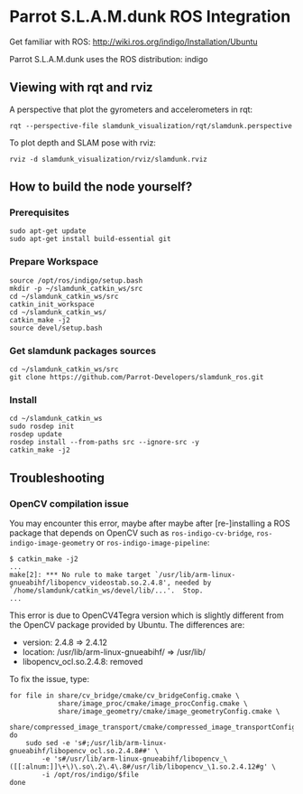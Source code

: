 # Parrot S.L.A.M.dunk ROS Integration

Get familiar with ROS: http://wiki.ros.org/indigo/Installation/Ubuntu

Parrot S.L.A.M.dunk uses the ROS distribution: indigo

## Viewing with rqt and rviz

A perspective that plot the gyrometers and accelerometers in rqt:

    rqt --perspective-file slamdunk_visualization/rqt/slamdunk.perspective

To plot depth and SLAM pose with rviz:

    rviz -d slamdunk_visualization/rviz/slamdunk.rviz

## How to build the node yourself?

### Prerequisites

    sudo apt-get update
    sudo apt-get install build-essential git

### Prepare Workspace

    source /opt/ros/indigo/setup.bash
    mkdir -p ~/slamdunk_catkin_ws/src
    cd ~/slamdunk_catkin_ws/src
    catkin_init_workspace
    cd ~/slamdunk_catkin_ws/
    catkin_make -j2
    source devel/setup.bash

### Get slamdunk packages sources

    cd ~/slamdunk_catkin_ws/src
    git clone https://github.com/Parrot-Developers/slamdunk_ros.git

### Install

    cd ~/slamdunk_catkin_ws
    sudo rosdep init
    rosdep update
    rosdep install --from-paths src --ignore-src -y
    catkin_make -j2

## Troubleshooting

### OpenCV compilation issue

You may encounter this error, maybe after maybe after [re-]installing a ROS
package that depends on OpenCV such as `ros-indigo-cv-bridge`,
`ros-indigo-image-geometry` or `ros-indigo-image-pipeline`:

    $ catkin_make -j2
    ...
    make[2]: *** No rule to make target `/usr/lib/arm-linux-gnueabihf/libopencv_videostab.so.2.4.8', needed by `/home/slamdunk/catkin_ws/devel/lib/...'.  Stop.
    ...

This error is due to OpenCV4Tegra version which is slightly different from the
OpenCV package provided by Ubuntu.
The differences are:
* version: 2.4.8 => 2.4.12
* location: /usr/lib/arm-linux-gnueabihf/ => /usr/lib/
* libopencv_ocl.so.2.4.8: removed

To fix the issue, type:

    for file in share/cv_bridge/cmake/cv_bridgeConfig.cmake \
                share/image_proc/cmake/image_procConfig.cmake \
                share/image_geometry/cmake/image_geometryConfig.cmake \
                share/compressed_image_transport/cmake/compressed_image_transportConfig.cmake
    do
        sudo sed -e 's#;/usr/lib/arm-linux-gnueabihf/libopencv_ocl.so.2.4.8##' \
            -e 's#/usr/lib/arm-linux-gnueabihf/libopencv_\([[:alnum:]]\+\)\.so\.2\.4\.8#/usr/lib/libopencv_\1.so.2.4.12#g' \
            -i /opt/ros/indigo/$file
    done
